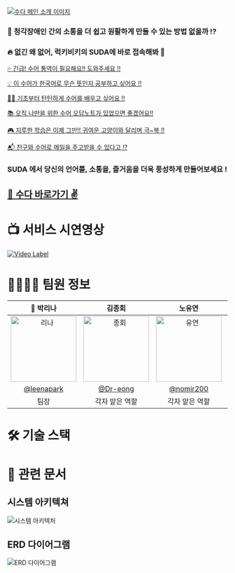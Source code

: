 [![수다 메인 소개 이미지](https://github.com/luckybiki/suda_pub/assets/77850103/9a8df97d-c173-4bd7-9317-4262a7c710b7)](http://suda.my)

<!-- ### 👄 **말로 소통** 🤘 **손으로 소통** 🖋️ **글로 소통 ,** 우리는 다양한 방법으로 소통해요 -->

### 🤔 **청각장애인 간의 소통을 더 쉽고 원활하게 만들 수 있는 방법 없을까** ⁉️

### 🔥 없긴 왜 없어, 럭키비키의 SUDA에 바로 접속해봐 🥴

<!-- ### 🌟 **여기, SUDA에서 모두 해결할 수 있어요! 🚀** -->

<ins>💦 긴급! 수어 통역이 필요해요!! 도와주세요 !!</ins>

<ins>💡 이 수어가 한국어로 무슨 뜻인지 공부하고 싶어요 !!</ins>

<ins>🧏‍♀️ 기초부터 탄탄하게 수어를 배우고 싶어요 !!</ins>

<ins>📚 오직 나만을 위한 수어 오답노트가 있었으면 좋겠어요!!</ins>

<ins>🎮 지루한 학습은 이제 그만!! 귀여운 고양이와 달리며 극~복 !!</ins>

<ins>📬 친구와 수어로 메일을 주고받을 수 있다고 !?</ins>

### SUDA 에서 당신의 언어를, 소통을, 즐거움을 더욱 풍성하게 만들어보세요 !

## [🤘 수다 바로가기 ✌️](https://www.youtube.com/watch?v=FhA37Sw4j8w)

# 📺 서비스 시연영상

[![Video Label](http://img.youtube.com/vi/FhA37Sw4j8w/0.jpg)](https://www.youtube.com/watch?v=FhA37Sw4j8w)

# 👨‍👩‍👦‍👦 팀원 정보

|                                                                 👑 박리나                                                                  |                                                                   김종회                                                                   |                                                                   노유연                                                                   |                                                                   박지은                                                                   |                                                                   최정원                                                                   |
| :----------------------------------------------------------------------------------------------------------------------------------------: | :----------------------------------------------------------------------------------------------------------------------------------------: | :----------------------------------------------------------------------------------------------------------------------------------------: | :----------------------------------------------------------------------------------------------------------------------------------------: | :----------------------------------------------------------------------------------------------------------------------------------------: |
| <img alt="리나" src="https://github.com/luckybiki/suda_pub/assets/77850103/6d0556ba-ee9a-4099-b926-90f9f969e887" height="150" width="150"> | <img alt="종회" src="https://github.com/luckybiki/suda_pub/assets/77850103/aeff9a5d-ea3f-42bb-8090-a5dad7e1e3f7" height="150" width="150"> | <img alt="유연" src="https://github.com/luckybiki/suda_pub/assets/77850103/e8f3c3e8-27ff-49b5-b2e7-2aa3a85adc52" height="150" width="150"> | <img alt="지은" src="https://github.com/luckybiki/suda_pub/assets/77850103/14d5a464-3334-4213-9acf-4e855c84bd62" height="150" width="150"> | <img alt="정원" src="https://github.com/luckybiki/suda_pub/assets/77850103/2bc89e89-7f2e-49be-b854-0648fbb96b6d" height="150" width="150"> |
|                                                 [@leenapark](https://github.com/leenapark)                                                 |                                                   [@Dr-eong](https://github.com/Dr-eong)                                                   |                                                  [@nomir200](https://github.com/nomir200)                                                  |                                             [@jerrynicework](https://github.com/jerrynicework)                                             |                                                    [@jwc406](https://github.com/jwc406)                                                    |
|                                                                    팀장                                                                    |                                                               각자 맡은 역할                                                               |                                                               각자 맡은 역할                                                               |                                                               각자 맡은 역할                                                               |                                                               각자 맡은 역할                                                               |

# 🛠️ 기술 스택

# 📝 관련 문서

## 시스템 아키텍쳐

<img alt="시스템 아키텍처" src="https://github.com/luckybiki/suda_pub/assets/77850103/70564f40-d817-481c-9e01-8b9ba61ac5a9">

## ERD 다이어그램

<img alt="ERD 다이어그램" src="https://github.com/luckybiki/suda_pub/assets/77850103/fd121fa3-2ae2-4318-9709-16a01912b035">
